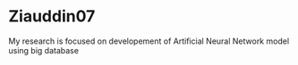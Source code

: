 # Ziauddin07 
My research is focused on developement of Artificial Neural Network model using big  database
